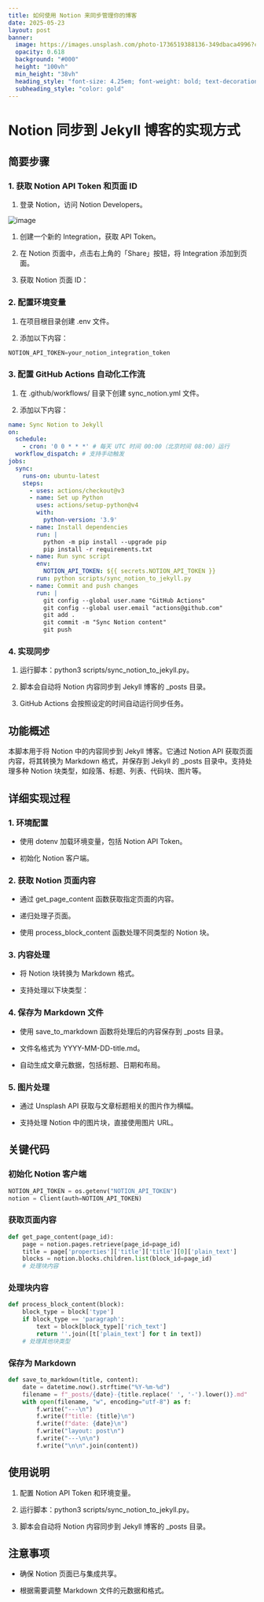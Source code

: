 ```yaml
---
title: 如何使用 Notion 来同步管理你的博客
date: 2025-05-23
layout: post
banner:
  image: https://images.unsplash.com/photo-1736519388136-349dbaca4996?crop=entropy&cs=tinysrgb&fit=max&fm=jpg&ixid=M3w2OTIwMzJ8MHwxfHJhbmRvbXx8fHx8fHx8fDE3NDc5ODE4NDZ8&ixlib=rb-4.1.0&q=80&w=1080
  opacity: 0.618
  background: "#000"
  height: "100vh"
  min_height: "38vh"
  heading_style: "font-size: 4.25em; font-weight: bold; text-decoration: underline"
  subheading_style: "color: gold"
---
```


# Notion 同步到 Jekyll 博客的实现方式

## 简要步骤

### 1. 获取 Notion API Token 和页面 ID

1. 登录 Notion，访问 Notion Developers。

![image](https://prod-files-secure.s3.us-west-2.amazonaws.com/a7a0cc5a-89b9-4cda-8686-1fba0ca52f40/d19c1afe-dea5-4312-9333-786b0ba83054/image.png?X-Amz-Algorithm=AWS4-HMAC-SHA256&X-Amz-Content-Sha256=UNSIGNED-PAYLOAD&X-Amz-Credential=ASIAZI2LB4667H5J7FNS%2F20250523%2Fus-west-2%2Fs3%2Faws4_request&X-Amz-Date=20250523T063046Z&X-Amz-Expires=3600&X-Amz-Security-Token=IQoJb3JpZ2luX2VjECsaCXVzLXdlc3QtMiJIMEYCIQDiJD8edrpwDxEmLLx54vTgJD9wJIq2IleXkvefSv77WQIhAO%2BI3D98EwyWF2zHcRlKEi5dylR96xVWlvkU1PHrSTE5KogECOT%2F%2F%2F%2F%2F%2F%2F%2F%2F%2FwEQABoMNjM3NDIzMTgzODA1IgwPQMtKYhKWLWyBgiwq3AO0DyXkEzCHjpHAu56Zbq7kifeGUydM5vGo0d8bU4pg7ftby4yu7dujDvka5VM8HuZ2h3CekSxy5s728GOE%2B7VxmLlK6kBsIX2PnVeMjmvSyqKCltI6sjn0fGQC3MOxGtB8iq3W%2F6k5r25ItJO7JYPQ76ILKEY5Ix0nQZQRhmaTN6uWkTgkNANEJK2YZd%2FYFOrMLgz2%2FN%2B%2F0CxA4llbb2C6yrjk6YEKO9NfPA0ImXGRP7DK0LXnC2H5f8B9Wk3vXFYK96KxVD1q%2BsOlwUiI9yH1r10meNvnn77o5Xon8kOH7ChpfmXrzwO3j8qXZdY7skKgzX726YtqbtjL60SMFaAoKdmkk5KKx14GGG93ksS4sfFk3aacXzk5jyg4e5I17DhK3OecemDYwJ1B0foChKSFMx7PhBzODQrpjYBnmgWaSmdJg5VClOb3X3EFIbzPpew0izCDhySBBWOc5GO%2FMKP6GbEBKky3N6bN9kc2O%2BuBfYcGww%2BqDO%2FSTkatvKDeIX%2BzXHLJtjzGod8X9R3l4lRTDgw5vrSYT9BC%2F%2FLYWKouBgtEVygaXsRSmqOPf44GfeDJe3Ev9HQi01SmgRat3QSpV2NW466wHdFqeEs3QIyvv1rIlJguEk77NHCy0TDkwb%2FBBjqkAQoqhgZc9bcOM4qIsdJJs2YClan7wVRYNj6Ehu9rje%2F2x7hz0NZrKPYekQH9C57Op0OX0s4Zpdp00GOHLw9BmMBpZGOGun4cyigHxoTGBuy9jovRTqilc%2B3RyS%2Bm87whWQWyjsDHXByVOQlUTqSTscH3fJDZhhNyhl5z%2B%2FywcKTfPZ2qBRFHjbUKObgZRQr6C6fEMSsH7YELXJwTZWIPeP7qtvTO&X-Amz-Signature=598e49b21ac5ad6c52f61a5cf9524c26e1c605ea087f5c23fd87c6f516674ade&X-Amz-SignedHeaders=host&x-id=GetObject)

1. 创建一个新的 Integration，获取 API Token。

1. 在 Notion 页面中，点击右上角的「Share」按钮，将 Integration 添加到页面。

1. 获取 Notion 页面 ID：


### 2. 配置环境变量

1. 在项目根目录创建 .env 文件。

1. 添加以下内容：

```javascript
NOTION_API_TOKEN=your_notion_integration_token
```

### 3. 配置 GitHub Actions 自动化工作流

1. 在 .github/workflows/ 目录下创建 sync_notion.yml 文件。

1. 添加以下内容：

```yaml
name: Sync Notion to Jekyll
on:
  schedule:
    - cron: '0 0 * * *' # 每天 UTC 时间 00:00（北京时间 08:00）运行
  workflow_dispatch: # 支持手动触发
jobs:
  sync:
    runs-on: ubuntu-latest
    steps:
      - uses: actions/checkout@v3
      - name: Set up Python
        uses: actions/setup-python@v4
        with:
          python-version: '3.9'
      - name: Install dependencies
        run: |
          python -m pip install --upgrade pip
          pip install -r requirements.txt
      - name: Run sync script
        env:
          NOTION_API_TOKEN: ${{ secrets.NOTION_API_TOKEN }}
        run: python scripts/sync_notion_to_jekyll.py
      - name: Commit and push changes
        run: |
          git config --global user.name "GitHub Actions"
          git config --global user.email "actions@github.com"
          git add .
          git commit -m "Sync Notion content"
          git push
```

### 4. 实现同步

1. 运行脚本：python3 scripts/sync_notion_to_jekyll.py。

1. 脚本会自动将 Notion 内容同步到 Jekyll 博客的 _posts 目录。

1. GitHub Actions 会按照设定的时间自动运行同步任务。

## 功能概述

本脚本用于将 Notion 中的内容同步到 Jekyll 博客。它通过 Notion API 获取页面内容，将其转换为 Markdown 格式，并保存到 Jekyll 的 _posts 目录中。支持处理多种 Notion 块类型，如段落、标题、列表、代码块、图片等。

## 详细实现过程

### 1. 环境配置

- 使用 dotenv 加载环境变量，包括 Notion API Token。

- 初始化 Notion 客户端。

### 2. 获取 Notion 页面内容

- 通过 get_page_content 函数获取指定页面的内容。

- 递归处理子页面。

- 使用 process_block_content 函数处理不同类型的 Notion 块。

### 3. 内容处理

- 将 Notion 块转换为 Markdown 格式。

- 支持处理以下块类型：


### 4. 保存为 Markdown 文件

- 使用 save_to_markdown 函数将处理后的内容保存到 _posts 目录。

- 文件名格式为 YYYY-MM-DD-title.md。

- 自动生成文章元数据，包括标题、日期和布局。

### 5. 图片处理

- 通过 Unsplash API 获取与文章标题相关的图片作为横幅。

- 支持处理 Notion 中的图片块，直接使用图片 URL。

## 关键代码

### 初始化 Notion 客户端

```python
NOTION_API_TOKEN = os.getenv("NOTION_API_TOKEN")
notion = Client(auth=NOTION_API_TOKEN)
```

### 获取页面内容

```python
def get_page_content(page_id):
    page = notion.pages.retrieve(page_id=page_id)
    title = page['properties']['title']['title'][0]['plain_text']
    blocks = notion.blocks.children.list(block_id=page_id)
    # 处理块内容
```

### 处理块内容

```python
def process_block_content(block):
    block_type = block['type']
    if block_type == 'paragraph':
        text = block[block_type]['rich_text']
        return ''.join([t['plain_text'] for t in text])
    # 处理其他块类型
```

### 保存为 Markdown

```python
def save_to_markdown(title, content):
    date = datetime.now().strftime("%Y-%m-%d")
    filename = f"_posts/{date}-{title.replace(' ', '-').lower()}.md"
    with open(filename, "w", encoding="utf-8") as f:
        f.write("---\n")
        f.write(f"title: {title}\n")
        f.write(f"date: {date}\n")
        f.write("layout: post\n")
        f.write("---\n\n")
        f.write("\n\n".join(content))
```

## 使用说明

1. 配置 Notion API Token 和环境变量。

1. 运行脚本：python3 scripts/sync_notion_to_jekyll.py。

1. 脚本会自动将 Notion 内容同步到 Jekyll 博客的 _posts 目录。

## 注意事项

- 确保 Notion 页面已与集成共享。

- 根据需要调整 Markdown 文件的元数据和格式。